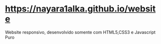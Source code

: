#  https://nayara1alka.github.io/website
Website responsivo, desenvolvido somente com HTML5,CSS3 e Javascript Puro
